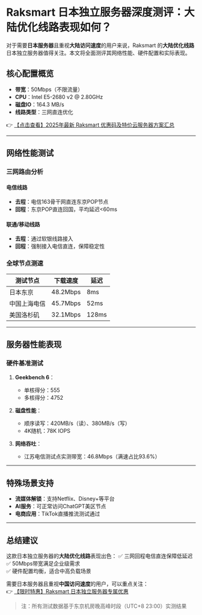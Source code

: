 # Raksmart 日本独立服务器深度测评：大陆优化线路表现如何？

对于需要**日本服务器**且重视**大陆访问速度**的用户来说，Raksmart 的**大陆优化线路**日本独立服务器值得关注。本文将全面测评其网络性能、硬件配置和实际表现。

## 核心配置概览
- **带宽**：50Mbps（不限流量）
- **CPU**：Intel E5-2680 v2 @ 2.80GHz
- **磁盘IO**：164.3 MB/s
- **线路类型**：三网直连优化

👉 [【点击查看】2025年最新 Raksmart 优惠码及特价云服务器方案汇总](https://bit.ly/raksmart)

---

## 网络性能测试
### 三网路由分析
#### 电信线路
- **去程**：电信163骨干网直连东京POP节点
- **回程**：东京POP直连回国，平均延迟<60ms

#### 联通/移动线路
- **去程**：通过软银线路接入
- **回程**：强制接入电信直连，保障稳定性

### 全球节点测速
| 测试节点       | 下载速度 | 延迟 |
|----------------|----------|------|
| 日本东京       | 48.2Mbps | 8ms  |
| 中国上海电信   | 45.7Mbps | 52ms |
| 美国洛杉矶     | 32.1Mbps | 128ms|

---

## 服务器性能表现
### 硬件基准测试
1. **Geekbench 6**：
   - 单核得分：555
   - 多核得分：4752

2. **磁盘性能**：
   - 顺序读写：420MB/s（读）、380MB/s（写）
   - 4K随机：78K IOPS

3. **网络吞吐**：
   - 江苏电信测试点实测带宽：46.8Mbps（满速占比93.6%）

---

## 特殊场景支持
- **流媒体解锁**：支持Netflix、Disney+等平台
- **AI服务**：可正常访问ChatGPT美区节点
- **电商应用**：TikTok直播推流测试通过

---

## 总结建议
这款日本独立服务器的**大陆优化线路**表现出色：
✅ 三网回程电信直连保障低延迟  
✅ 50Mbps带宽满足企业级需求  
✅ 硬件配置均衡，适合中高负载场景  

需要日本服务器且重视**中国访问速度**的用户，可以重点关注：  
👉 [【限时特惠】Raksmart 日本独立服务器专属优惠](https://bit.ly/raksmart)

> 注：所有测试数据基于东京机房晚高峰时段（UTC+8 23:00）实测结果